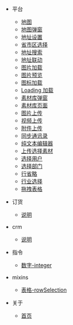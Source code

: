 <!--
 * @Description: 
 * @Autor: weiwei
 * @Date: 2021-06-24 08:36:53
 * @LastEditTime: 2021-07-22 09:52:04
 * @LastEditors: weiwei
-->
* 平台
  
    * [地图](/md/map)
    * [地图弹窗](/md/mapDialog)
    * [地址设置](/md/addressSet)
    * [省市区选择](/md/areaSelect)
    * [地址搜索](/md/addressSearch)
    * [地址联动](/md/addressForm)
    * [图片加载](/md/hImage)
    * [图片预览](/md/imageViewer)
    * [图标加载](/md/iconFontBox)
    * [Loading 加载](/md/loading)
    * [素材库弹窗](/md/sourceDialog)
    * [素材库页面](/md/source)
    * [图片上传](/md/uploadImage)
    * [视频上传](/md/uploadVideo)
    * [附件上传](/md/uploadAttachment)
    * [同步通讯录](/md/addressBook)
    * [纯文本编辑器](/md/textEditor)
    * [上传选择素材](/md/chooseSource)
    * [选择用户](/md/selectUser)
    * [选择部门](/md/selectDept)
    * [行省略](/md/ellipsisTip)
    * [行业选择](/md/trade)
    * [拖拽表格](/md/stable)
  
* 订货

    * [说明](/dh/index)
    
* crm

    * [说明](/crm/index)

* 指令
    
    * [数字-integer](/directives/integer)
  
* mixins
    * [表格-rowSelection](/mixins/tableSelection)

* 关于
    
    * [首页](/)
  